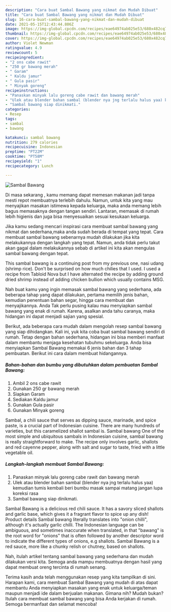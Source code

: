 ```yaml
---
description: "Cara buat Sambal Bawang yang nikmat dan Mudah Dibuat"
title: "Cara buat Sambal Bawang yang nikmat dan Mudah Dibuat"
slug: 16-cara-buat-sambal-bawang-yang-nikmat-dan-mudah-dibuat
date: 2021-05-15T12:43:44.806Z
image: https://img-global.cpcdn.com/recipes/eae64974ab025e53/680x482cq70/sambal-bawang-foto-resep-utama.jpg
thumbnail: https://img-global.cpcdn.com/recipes/eae64974ab025e53/680x482cq70/sambal-bawang-foto-resep-utama.jpg
cover: https://img-global.cpcdn.com/recipes/eae64974ab025e53/680x482cq70/sambal-bawang-foto-resep-utama.jpg
author: Violet Newman
ratingvalue: 4.9
reviewcount: 5
recipeingredient:
- "2 ons cabe rawit"
- "250 gr bawang merah"
- " Garam"
- " Kaldu jamur"
- " Gula pasir"
- " Minyak goreng"
recipeinstructions:
- "Panaskan minyak lalu goreng cabe rawit dan bawang merah"
- "Ulek atau blender bahan sambal (blender nya jng terlalu halus yaa) kemudian tumis kembali beri bumbu masak sampai matang jangan lupa koreksi rasa"
- "Sambal bawang siap dinikmati."
categories:
- Resep
tags:
- sambal
- bawang

katakunci: sambal bawang 
nutrition: 279 calories
recipecuisine: Indonesian
preptime: "PT22M"
cooktime: "PT58M"
recipeyield: "1"
recipecategory: Lunch

---
```



![Sambal Bawang](https://img-global.cpcdn.com/recipes/eae64974ab025e53/680x482cq70/sambal-bawang-foto-resep-utama.jpg)

Di masa  sekarang , kamu memang dapat memesan makanan jadi tanpa mesti repot membuatnya terlebih dahulu. Namun, untuk kita yang mau menyajikan masakan istimewa kepada keluarga, maka anda memang lebih bagus memasaknya dengan tangan sendiri. Lantaran, memasak di rumah lebih higienis dan juga bisa menyesuaikan sesuai kesukaan keluarga.

Jika kamu sedang mencari inspirasi cara membuat sambal bawang yang nikmat dan sederhana,maka anda sudah berada di tempat yang tepat. Cara membuat sambal bawang  sebenarnya mudah dilakukan jika kita melakukannya dengan langkah yang tepat. Namun, anda tidak perlu takut akan gagal dalam melakukannya 
sebab di artikel ini kita akan mengulas sambal bawang dengan tepat.  

This sambal bawang is a continuing post from my previous one, nasi udang (shrimp rice). Don&#39;t be surprised on how much chilies that I used. I used a recipe from Tabloid Nova but I have alternated the recipe by adding ground dried shrimp instead of adding chicken bullion which usually contains MSG.

Nah buat kamu yang ingin memasak sambal bawang yang sederhana, ada beberapa tahap yang dapat dilakukan, pertama memilih jenis bahan, kemudian penentuan bahan segar, hingga cara membuat dan menyajikannya. Anda Tak perlu pusing kalau mau menyiapkan sambal bawang yang enak di rumah. Karena, asalkan anda  tahu caranya, maka hidangan ini dapat menjadi sajian yang spesial.

Berikut, ada beberapa cara mudah dalam mengolah resep sambal bawang yang siap dihidangkan. Kali ini, yuk kita coba buat sambal bawang sendiri di rumah. Tetap dengan bahan sederhana, hidangan ini bisa memberi manfaat dalam membantu menjaga kesehatan tubuhmu sekeluarga. Anda bisa menyiapkan Sambal Bawang memakai 6 jenis bahan dan 3 tahap pembuatan. Berikut ini cara dalam membuat hidangannya.

<!--inarticleads1-->

##### Bahan-bahan dan bumbu yang dibutuhkan dalam pembuatan Sambal Bawang:

1. Ambil 2 ons cabe rawit
1. Gunakan 250 gr bawang merah
1. Siapkan  Garam
1. Sediakan  Kaldu jamur
1. Gunakan  Gula pasir
1. Gunakan  Minyak goreng


Sambal, a chili sauce that serves as dipping sauce, marinade, and spice paste, is a crucial part of Indonesian cuisine. There are many hundreds of varieties, but this caramelized shallot sambal is. Sambal bawang One of the most simple and ubiquitous sambals in Indonesian cuisine, sambal bawang is really straightforward to make. The recipe only involves garlic, shallots and red cayenne pepper, along with salt and sugar to taste, fried with a little vegetable oil. 

<!--inarticleads2-->

##### Langkah-langkah membuat Sambal Bawang:

1. Panaskan minyak lalu goreng cabe rawit dan bawang merah
1. Ulek atau blender bahan sambal (blender nya jng terlalu halus yaa) kemudian tumis kembali beri bumbu masak sampai matang jangan lupa koreksi rasa
1. Sambal bawang siap dinikmati.


Sambal Bawang is a delicious red chili sauce. It has a savory sliced shallots and garlic base, which gives it a fragrant flavor to spice up any dish! Product details Sambal bawang literally translates into &#34;onion chilli&#34;, although it&#39;s actually garlic chilli. The Indonesian language can be ambiguous, and sometimes inaccurate when translated, in that &#34;bawang&#34; is the root word for &#34;onions&#34; that is often followed by another descriptor word to indicate the different types of onions, e.g shallots. Sambal Bawang is a red sauce, more like a chunky relish or chutney, based on shallots. 

Nah, itulah artikel tentang  sambal bawang  yang sederhana dan mudah dilakukan versi kita. Semoga anda mampu membuatnya dengan hasil yang dapat membuat oreng tercinta di rumah senang. 

Terima kasih anda telah menggunakan resep yang kita tampilkan di sini. Harapan kami, cara membuat  Sambal Bawang yang mudah di atas dapat membantu Anda menyiapkan masakan yang enak untuk keluarga/teman maupun menjadi ide dalam berjualan makanan. Gimana nih? Mudah bukan? Itulah cara membuat sambal bawang yang bisa Anda kerjakan di rumah. Semoga bermanfaat dan selamat mencoba!

